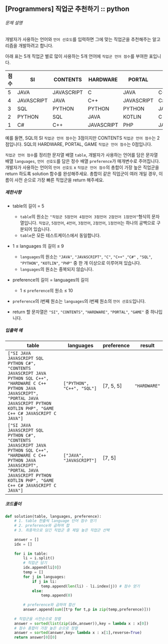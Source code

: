 ## [Programmers] 직업군 추천하기 :: python



###### 문제 설명

개발자가 사용하는 언어와 `언어 선호도`를 입력하면 그에 맞는 직업군을 추천해주는 알고리즘을 개발하려고 합니다.

아래 표는 5개 직업군 별로 많이 사용하는 5개 언어에 `직업군 언어 점수`를 부여한 표입니다.

| 점수 | SI         | CONTENTS   | HARDWARE   | PORTAL     | GAME       |
| ---- | ---------- | ---------- | ---------- | ---------- | ---------- |
| 5    | JAVA       | JAVASCRIPT | C          | JAVA       | C++        |
| 4    | JAVASCRIPT | JAVA       | C++        | JAVASCRIPT | C#         |
| 3    | SQL        | PYTHON     | PYTHON     | PYTHON     | JAVASCRIPT |
| 2    | PYTHON     | SQL        | JAVA       | KOTLIN     | C          |
| 1    | C#         | C++        | JAVASCRIPT | PHP        | JAVA       |



예를 들면, SQL의 SI `직업군 언어 점수`는 3점이지만 CONTENTS `직업군 언어 점수`는 2점입니다. SQL의 HARDWARE, PORTAL, GAME `직업군 언어 점수`는 0점입니다.

`직업군 언어 점수`를 정리한 문자열 배열 `table`, 개발자가 사용하는 언어를 담은 문자열 배열 `languages`, `언어 선호도`를 담은 정수 배열 `preference`가 매개변수로 주어집니다. 개발자가 사용하는 언어의 `언어 선호도` x `직업군 언어 점수`의 총합이 가장 높은 직업군을 return 하도록 solution 함수를 완성해주세요. 총합이 같은 직업군이 여러 개일 경우, 이름이 사전 순으로 가장 빠른 직업군을 return 해주세요.





##### 제한사항

- table의 길이 = 5

  - `table`의 원소는 `"직업군 5점언어 4점언어 3점언어 2점언어 1점언어"`형식의 문자열입니다. `직업군`, `5점언어`, `4언어`, `3점언어`, `2점언어`, `1점언어`는 하나의 공백으로 구분되어 있습니다.
  - `table`은 모든 테스트케이스에서 동일합니다.

- 1 ≤ languages 의 길이 ≤ 9

  - `languages`의 원소는 `"JAVA"`, `"JAVASCRIPT"`, `"C"`, `"C++"` ,`"C#"` , `"SQL"`, `"PYTHON"`, `"KOTLIN"`, `"PHP"` 중 한 개 이상으로 이루어져 있습니다.
  - `languages`의 원소는 중복되지 않습니다.

- preference의 길이 = languages의 길이

  - 1 ≤ `preference`의 원소 ≤ 10

- `preference`의 i번째 원소는 `languages`의 i번째 원소의 `언어 선호도`입니다.

- return 할 문자열은 `"SI"`, `"CONTENTS"`, `"HARDWARE"`, `"PORTAL"`, `"GAME"` 중 하나입니다.





##### 입출력 예

| table                                                        | languages                  | preference | result       |
| ------------------------------------------------------------ | -------------------------- | ---------- | ------------ |
| `["SI JAVA JAVASCRIPT SQL PYTHON C#", "CONTENTS JAVASCRIPT JAVA PYTHON SQL C++", "HARDWARE C C++ PYTHON JAVA JAVASCRIPT", "PORTAL JAVA JAVASCRIPT PYTHON KOTLIN PHP", "GAME C++ C# JAVASCRIPT C JAVA"]` | `["PYTHON", "C++", "SQL"]` | [7, 5, 5]  | `"HARDWARE"` |
| `["SI JAVA JAVASCRIPT SQL PYTHON C#", "CONTENTS JAVASCRIPT JAVA PYTHON SQL C++", "HARDWARE C C++ PYTHON JAVA JAVASCRIPT", "PORTAL JAVA JAVASCRIPT PYTHON KOTLIN PHP", "GAME C++ C# JAVASCRIPT C JAVA"]` | `["JAVA", "JAVASCRIPT"]`   | [7, 5]     |              |







##### 코드풀이

```python
def solution(table, languages, preference):
    # 1. table 한줄씩 language 단어 점수 얻기
    # 2. preference와 곱하여 합
    # 3. 최종적으로 담긴 직업군 중 제일 높은 직업군 선택 
    
    answer = []
    idx = []
    
    for i in table:
        li = i.split()
        # 직업군 담기
        idx.append(li[0])
        temp = []
        for j in languages:
            if j in li:
                temp.append(len(li) - li.index(j)) # 점수 얻기
            else:
                temp.append(0)
        
        # preference와 곱하여 합산
        answer.append(sum([t*p for t,p in zip(temp,preference)]))
    
    # 직업군을 사전순으로 정렬
    answer = sorted(list(zip(idx,answer)),key = lambda x : x[0])
    # 점수 총합이 가장 높은 순으로 정렬
    answer = sorted(answer,key= lambda x : x[1],reverse=True)
    return answer[0][0]
```


